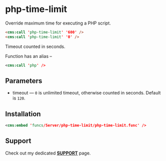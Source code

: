# php-time-limit

Override maximum time for executing a PHP script.

```html
<cms:call 'php-time-limit' '600' />
<cms:call 'php-time-limit' '0' />
```

Timeout counted in seconds.

Function has an alias –

```xml
<cms:call 'php' />
```

## Parameters

* timeout &mdash; `0` is unlimited timeout, otherwise counted in seconds. Default is `120`.

## Installation

```xml
<cms:embed 'funcs/Server/php-time-limit/php-time-limit.func' />
```

## Support

Check out my dedicated [**SUPPORT**](/SUPPORT.md) page.
